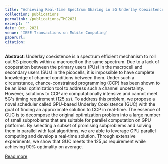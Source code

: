 ```yaml
---
title: "Achieving Real-time Spectrum Sharing in 5G Underlay Coexistence with Channel Uncertainty"
collection: publications
permalink: /publications/TMC2021
excerpt: ''
date: Oct. 2021
venue: 'IEEE Transactions on Mobile Computing'
paperurl: 
citation:
---
```

**Abstract**: Underlay coexistence is a spectrum efficient mechanism to roll out 5G picocells within a macrocell on the same spectrum. Due to a lack of cooperation between the primary users (PUs) in the macrocell and secondary users (SUs) in the picocells, it is impossible to have complete knowledge of channel conditions between them. Under such a circumstance, chance-constrained programming (CCP) has been shown to be an ideal optimization tool to address such a channel uncertainty. However, solutions to CCP are computationally intensive and cannot meet 5G's timing requirement (125 $\mu s$). To address this problem, we propose a novel scheduler called GPU-based Underlay Coexistence (GUC) with the goal of finding an approximate solution to CCP in real-time. The essence of GUC is to decompose the original optimization problem into a large number of small subproblems that are suitable for parallel computation on GPU platforms. By selecting a subset of promising subproblems and solving them in parallel with fast algorithms, we are able to leverage GPU parallel computing and develop a real-time solution. Through extensive experiments, we show that GUC meets the 125 $\mu s$ requirement while achieving 90\% optimality on average.

[Read more](https://ieeexplore.ieee.org/abstract/document/9580537)
